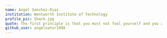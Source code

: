 ```yaml
---
name: Angel Sanchez-Diaz
institution: Wentworth Institute of Technology
profile_pic: Shark.jpg
quote: The first principle is that you must not fool yourself and you are the easiest person to fool
github_user: angelnator1998
---
```

